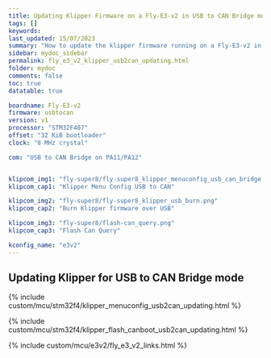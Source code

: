 ```yaml
---
title: Updating Klipper Firmware on a Fly-E3-v2 in USB to CAN Bridge mode
tags: []
keywords: 
last_updated: 15/07/2023
summary: "How to update the klipper firmware running on a Fly-E3-v2 in USB to CAN Bridge mode"
sidebar: mydoc_sidebar
permalink: fly_e3_v2_klipper_usb2can_updating.html
folder: mydoc
comments: false
toc: true
datatable: true

boardname: Fly-E3-v2
firmware: usbtocan
version: v1
processor: "STM32F407"
offset: "32 KiB bootloader"
clock: "8 MHz crystal"

com: "USB to CAN Bridge on PA11/PA12"


klipcom_img1: "fly-super8/fly-super8_klipper_menuconfig_usb_can_bridge.png"
klipcom_cap1: "Klipper Menu Config USB to CAN"

klipcom_img2: "fly-super8/fly-super8_klipper_usb_burn.png"
klipcom_cap2: "Burn Klipper firmware over USB"

klipcom_img3: "fly-super8/flash-can_query.png"
klipcom_cap3: "Flash Can Query"

kconfig_name: "e3v2"
---
```


## Updating Klipper for USB to CAN Bridge mode

{% include custom/mcu/stm32f4/klipper_menuconfig_usb2can_updating.html %}

{% include custom/mcu/stm32f4/klipper_flash_canboot_usb2can_updating.html %}

{% include custom/mcu/e3v2/fly_e3_v2_links.html %}